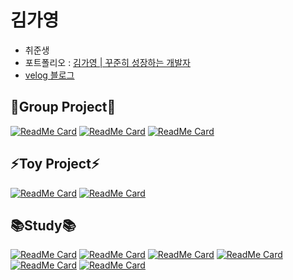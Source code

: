 # 김가영
- 취준생
- 포트폴리오 : [김가영 | 꾸준히 성장하는 개발자](https://www.notion.so/gabang2/000b8b8aa91d477b91358750046cbb42)
- [velog 블로그](https://velog.io/@gabang2)

🧑‍Group Project👩
---
[![ReadMe Card](https://github-readme-stats.vercel.app/api/pin/?username=gabang2&repo=sumyo_app)](https://github.com/gabang2/sumyo_app)
[![ReadMe Card](https://github-readme-stats.vercel.app/api/pin/?username=gabang2&repo=popo_popo)](https://github.com/gabang2/popo_popo)
[![ReadMe Card](https://github-readme-stats.vercel.app/api/pin/?username=gabang2&repo=LG-Labeling-System)](https://github.com/gabang2/LG-Labeling-System)


⚡Toy Project⚡
---
[![ReadMe Card](https://github-readme-stats.vercel.app/api/pin/?username=gabang2&repo=hwahae_clone_coding)](https://github.com/gabang2/hwahae_clone_coding)
[![ReadMe Card](https://github-readme-stats.vercel.app/api/pin/?username=gabang2&repo=Pinterest_Clone_Coding)](https://github.com/gabang2/Pinterest_Clone_Coding)

📚Study📚
---
[![ReadMe Card](https://github-readme-stats.vercel.app/api/pin/?username=gabang2&repo=Spring-Study)](https://github.com/gabang2/Spring-Study)
[![ReadMe Card](https://github-readme-stats.vercel.app/api/pin/?username=gabang2&repo=Algorithm)](https://github.com/gabang2/Algorithm)
[![ReadMe Card](https://github-readme-stats.vercel.app/api/pin/?username=gabang2&repo=DataEngineering)](https://github.com/gabang2/DataEngineering)
[![ReadMe Card](https://github-readme-stats.vercel.app/api/pin/?username=gabang2&repo=Python-Study)](https://github.com/gabang2/Python-Study)
[![ReadMe Card](https://github-readme-stats.vercel.app/api/pin/?username=gabang2&repo=Java-Study)](https://github.com/gabang2/Java-Study)
[![ReadMe Card](https://github-readme-stats.vercel.app/api/pin/?username=gabang2&repo=Frontend-Study)](https://github.com/gabang2/Frontend-Study)
